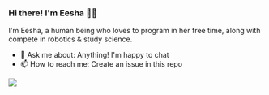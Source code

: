 ### Hi there! I'm Eesha 🙋‍♀️

I'm Eesha, a human being who loves to program in her free time, along with compete in robotics & study science.

* 💬 Ask me about: Anything! I'm happy to chat
* 📫 How to reach me: Create an issue in this repo

![](https://komarev.com/ghpvc/?username=Eesha-Jain&label=Profile+Views&style=flat-square&color=dd36ff)
